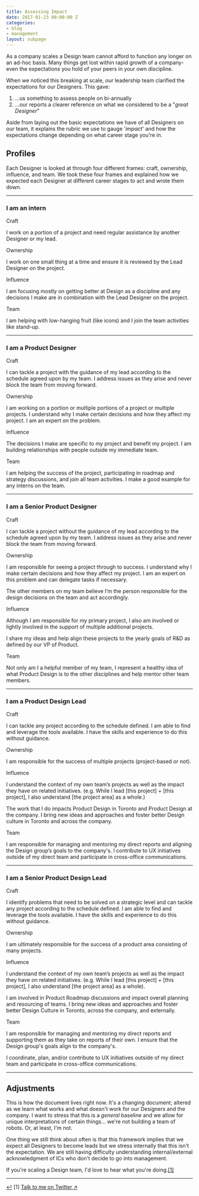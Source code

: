 ```yaml
---
title: Assessing Impact
date: 2017-01-23 00:00:00 Z
categories:
- blog
- management
layout: subpage
---
```


As a company scales a Design team cannot afford to function any longer on an ad-hoc basis. Many things get lost within rapid growth of a company-even the expectations you hold of your peers in your own discipline.

When we noticed this breaking at scale, our leadership team clarified the expectations for our Designers. This gave:

1. ...us something to assess people on bi-annually
2. ...our reports a clearer reference on what we considered to be a "*great Designer*"

Aside from laying out the basic expectations we have of all Designers on our team, it explains the rubric we use to gauge '*impact*' and how the expectations change depending on what career stage you're in.

## Profiles

Each Designer is looked at through four different frames: craft, ownership, influence, and team. We took these four frames and explained how we expected each Designer at different career stages to act and wrote them down.

<hr class="small">

### **I am an intern**

<div class="grid">
    <div class="grid__item two--one-quarter">
        <p class="h5 no-margin">Craft</p>
    </div>
    <div class="grid__item two--three-quarters">
        <p>I work on a portion of a project and need regular assistance by another Designer or my lead.</p>
    </div>
</div>

<div class="grid">
    <div class="grid__item two--one-quarter">
        <p class="h5 no-margin">Ownership</p>
    </div>
    <div class="grid__item two--three-quarters"><p>I work on one small thing at a time and ensure it is reviewed by the Lead Designer on the project.</p></div>
</div>

<div class="grid">
    <div class="grid__item two--one-quarter">
        <p class="h5 no-margin">Influence</p>
    </div>
    <div class="grid__item two--three-quarters"><p>I am focusing mostly on getting better at Design as a discipline and any decisions I make are in combination with the Lead Designer on the project.</p></div>
</div>

<div class="grid">
    <div class="grid__item two--one-quarter">
        <p class="h5 no-margin">Team</p>
    </div>
    <div class="grid__item two--three-quarters"><p>I am helping with low-hanging fruit (like icons) and I join the team activities like stand-up.</p></div>
</div>

<hr class="small">

### **I am a Product Designer**

<div class="grid">
    <div class="grid__item two--one-quarter">
        <p class="h5 no-margin">Craft</p>
    </div>
    <div class="grid__item two--three-quarters">
        <p>I can tackle a project with the guidance of my lead according to the schedule agreed upon by my team. I address issues as they arise and never block the team from moving forward.</p>
    </div>
</div>

<div class="grid">
    <div class="grid__item two--one-quarter">
        <p class="h5 no-margin">Ownership</p>
    </div>
    <div class="grid__item two--three-quarters"><p>I am working on a portion or multiple portions of a project or multiple projects. I understand why I make certain decisions and how they affect my project. I am an expert on the problem.</p></div>
</div>

<div class="grid">
    <div class="grid__item two--one-quarter">
        <p class="h5 no-margin">Influence</p>
    </div>
    <div class="grid__item two--three-quarters"><p>The decisions I make are specific to my project and benefit my project. I am building relationships with people outside my immediate team.</p></div>
</div>

<div class="grid">
    <div class="grid__item two--one-quarter">
        <p class="h5 no-margin">Team</p>
    </div>
    <div class="grid__item two--three-quarters"><p>I am helping the success of the project, participating in roadmap and strategy discussions, and join all team activities. I make a good example for any interns on the team.</p></div>
</div>

<hr class="small">

### **I am a Senior Product Designer**

<div class="grid">
    <div class="grid__item two--one-quarter">
        <p class="h5 no-margin">Craft</p>
    </div>
    <div class="grid__item two--three-quarters">
        <p>I can tackle a project without the guidance of my lead according to the schedule agreed upon by my team. I address issues as they arise and never block the team from moving forward.</p>
    </div>
</div>

<div class="grid">
    <div class="grid__item two--one-quarter">
        <p class="h5 no-margin">Ownership</p>
    </div>
    <div class="grid__item two--three-quarters"><p>I am responsible for seeing a project through to success. I understand why I make certain decisions and how they affect my project. I am an expert on this problem and can delegate tasks if necessary.</p>
    <p>The other members on my team believe I’m the person responsible for the design decisions on the team and act accordingly.</p>
    </div>
</div>

<div class="grid">
    <div class="grid__item two--one-quarter">
        <p class="h5 no-margin">Influence</p>
    </div>
    <div class="grid__item two--three-quarters"><p>Although I am responsible for my primary project, I also am involved or lightly involved in the support of multiple additional projects.</p>
    <p>I share my ideas and help align these projects to the yearly goals of R&D as defined by our VP of Product.</p></div>
</div>

<div class="grid">
    <div class="grid__item two--one-quarter">
        <p class="h5 no-margin">Team</p>
    </div>
    <div class="grid__item two--three-quarters"><p>Not only am I a helpful member of my team, I represent a healthy idea of what Product Design is to the other disciplines and help mentor other team members.</p></div>
</div>

<hr class="small">

### **I am a Product Design Lead**

<div class="grid">
    <div class="grid__item two--one-quarter">
        <p class="h5 no-margin">Craft</p>
    </div>
    <div class="grid__item two--three-quarters">
        <p>I can tackle any project according to the schedule defined. I am able to find and leverage the tools available. I have the skills and experience to do this without guidance.</p>
    </div>
</div>

<div class="grid">
    <div class="grid__item two--one-quarter">
        <p class="h5 no-margin">Ownership</p>
    </div>
    <div class="grid__item two--three-quarters"><p>I am responsible for the success of multiple projects (project-based or not).</p>
    </div>
</div>

<div class="grid">
    <div class="grid__item two--one-quarter">
        <p class="h5 no-margin">Influence</p>
    </div>
    <div class="grid__item two--three-quarters"><p>I understand the context of my own team’s projects as well as the impact they have on related initiatives.  (e.g. While I lead [this project] + [this project], I also understand [the project area] as a whole.)</p>
    <p>The work that I do impacts Product Design in Toronto and Product Design at the company. I bring new ideas and approaches and foster better Design culture in Toronto and across the company.</p></div>
</div>

<div class="grid">
    <div class="grid__item two--one-quarter">
        <p class="h5 no-margin">Team</p>
    </div>
    <div class="grid__item two--three-quarters"><p>I am responsible for managing and mentoring my direct reports and aligning the Design group’s goals to the company's. I contribute to UX initiatives outside of my direct team and participate in cross-office communications.</p></div>
</div>

<hr class="small">

### **I am a Senior Product Design Lead**

<div class="grid">
    <div class="grid__item two--one-quarter">
        <p class="h5 no-margin">Craft</p>
    </div>
    <div class="grid__item two--three-quarters">
        <p>I identify problems that need to be solved on a strategic level and can tackle any project according to the schedule defined. I am able to find and leverage the tools available. I have the skills and experience to do this without guidance.</p>
    </div>
</div>

<div class="grid">
    <div class="grid__item two--one-quarter">
        <p class="h5 no-margin">Ownership</p>
    </div>
    <div class="grid__item two--three-quarters"><p>I am ultimately responsible for the success of a product area consisting of many projects.</p>
    </div>
</div>

<div class="grid">
    <div class="grid__item two--one-quarter">
        <p class="h5 no-margin">Influence</p>
    </div>
    <div class="grid__item two--three-quarters"><p>I understand the context of my own team’s projects as well as the impact they have on related initiatives. (e.g. While I lead [this project] + [this project], I also understand [the project area] as a whole).</p>
    <p>I am involved in Product Roadmap discussions and impact overall planning and resourcing of teams. I bring new ideas and approaches and foster better Design Culture in Toronto, across the company, and externally.</p></div>
</div>

<div class="grid">
    <div class="grid__item two--one-quarter">
        <p class="h5 no-margin">Team</p>
    </div>
    <div class="grid__item two--three-quarters"><p>I am responsible for managing and mentoring my direct reports and supporting them as they take on reports of their own. I ensure that the Design group's goals align to the company's.</p>
    <p>I coordinate, plan, and/or contribute to UX initiatives outside of my direct team and participate in cross-office communications.</p></div>
</div>

<hr class="small">

## Adjustments

This is how the document lives right now. It's a changing document; altered as we learn what works and what doesn't work for our Designers and the company.  I want to stress that this is a *general* baseline and we allow for unique interpretations of certain things... we're not building a team of robots. Or, at least, I'm not.

One thing we still think about often is that this framework implies that we expect all Designers to become leads but we stress internally that this isn't the expectation. We are still having difficulty understanding internal/external acknowledgment of ICs who don't decide to go into management.

If you're scaling a Design team, I'd love to hear what you're doing.<a id="anchor-1" href="#note-1" class="fieldnotes-anchor">[1]</a>

<hr class="small">

<div class="fieldnotes">
    <p id="note-1" class="h6"><a href="#anchor-1" class="footnote-back">&#8617;&#xFE0E;</a> <span class="footnote">[1]</span> <a href="https://www.twitter.com/tranhelen" class="external" target="_blank"><span class="external-body">Talk to me on Twitter</span> <span class="external-box"><span class="external-box__arrow">↗&#xFE0E;</span></span></a></p>
</div>